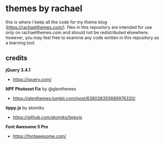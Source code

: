 # themes by rachael

this is where I keep all the code for my theme blog (https://rachaelthemes.com/). files in this repository are intended for use *only* on rachaelthemes.com and should not be redistributed elsewhere. however, you may feel free to examine any code written in this repository as a learning tool.

## credits

**jQuery 3.4.1**
* https://jquery.com/

**NPF Photoset Fix** by @glenthemes
* https://glenthemes.tumblr.com/post/638038350689976320/
  
**tippy.js** by atomiks
* https://github.com/atomiks/tippyjs

**Font Awesome 5 Pro**
* https://fontawesome.com/
